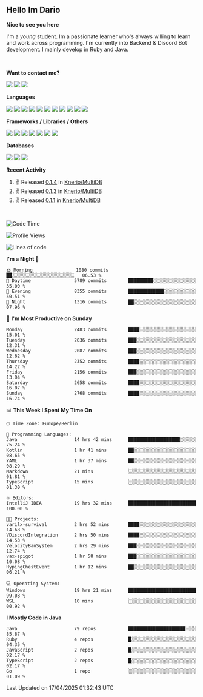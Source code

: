 <h2>Hello Im Dario</h2>

**Nice to see you here**

I'm a *young* student. Im a passionate learner who's always willing to learn and work across
programming. I'm currently into Backend & Discord Bot development. I mainly develop in Ruby and Java.

<br/>

**Want to contact me?**

<a href="https://github.com/knerio"><img src="https://img.shields.io/badge/-Github-blue?style=for-the-badge&logo=github&logoColor=white"/></a> <a href="https://discord.com/users/639416958923702292"><img src="https://img.shields.io/badge/-knerio-blue?style=for-the-badge&logo=discord&logoColor=white"/></a> <a href="https://twitch.tv/dopalos_"><img src="https://img.shields.io/badge/-twitch-blue?style=for-the-badge&logo=twitch&logoColor=white"/></a>

**Languages**

<img src="https://img.shields.io/badge/-Java-blue?style=for-the-badge&logo=java&logoColor=white"/> <img src="https://img.shields.io/badge/-Ruby-blue?style=for-the-badge&logo=Ruby&logoColor=white"/> <img src="https://img.shields.io/badge/-Git-blue?style=for-the-badge&logo=Git&logoColor=white"/> <img src="https://img.shields.io/badge/-HTML-blue?style=for-the-badge&logo=html5&logoColor=white"/> <img src="https://img.shields.io/badge/-CSS-blue?style=for-the-badge&logo=CSS3&logoColor=white"/> <img src="https://img.shields.io/badge/-Javascript-blue?style=for-the-badge&logo=javascript&logoColor=white"/> <img src="https://img.shields.io/badge/-Typescript-blue?style=for-the-badge&logo=TypeScript&logoColor=white"/> <img src="https://img.shields.io/badge/-Kotlin-blue?style=for-the-badge&logo=kotlin&logoColor=white"/> <img src="https://img.shields.io/badge/-SQL-blue?style=for-the-badge&logo=MYSQL&logoColor=white"/> <img src="https://img.shields.io/badge/-Markdown-blue?style=for-the-badge&logo=Markdown&logoColor=white"/> <img src="https://img.shields.io/badge/-JSON-blue?style=for-the-badge&logo=JSON&logoColor=white"/>
<br/>

 **Frameworks / Libraries / Others**

<img src="https://img.shields.io/badge/-Ruby_On_Rails-blue?style=for-the-badge&logo=ruby-on-rails&logoColor=white"/> <img src="https://img.shields.io/badge/-JDA-blue?style=for-the-badge&logo=JDA&logoColor=white"/> <img src="https://img.shields.io/badge/-Bootstrap-blue?style=for-the-badge&logo=Bootstrap&logoColor=white"/> <img src="https://img.shields.io/badge/-Node.JS-blue?style=for-the-badge&logo=node.js&logoColor=white"/> <img src="https://img.shields.io/badge/-React-blue?style=for-the-badge&logo=React&logoColor=white"/> <img src="https://img.shields.io/badge/-Express-blue?style=for-the-badge&logo=Express&logoColor=white"/> <img src="https://img.shields.io/badge/-Next.Js-blue?style=for-the-badge&logo=Next.Js&logoColor=white"/>

**Databases**

<img src="https://img.shields.io/badge/-MongoDB-blue?style=for-the-badge&logo=mongodb&logoColor=white"/> <img src="https://img.shields.io/badge/-MariaDB-blue?style=for-the-badge&logo=MariaDB&logoColor=white"/>
<img src="https://img.shields.io/badge/-PostgreSQL-blue?style=for-the-badge&logo=PostgreSQl&logoColor=white"/>

**Recent Activity**

<!--RECENT_ACTIVITY:start-->
1. ✌️ Released [0.1.4](https://github.com/Knerio/MultiDB/releases/tag/0.1.4) in [Knerio/MultiDB](https://github.com/Knerio/MultiDB)<br>
2. ✌️ Released [0.1.3](https://github.com/Knerio/MultiDB/releases/tag/0.1.3) in [Knerio/MultiDB](https://github.com/Knerio/MultiDB)<br>
3. ✌️ Released [0.1.1](https://github.com/Knerio/MultiDB/releases/tag/0.1.1) in [Knerio/MultiDB](https://github.com/Knerio/MultiDB)<br>
<!--RECENT_ACTIVITY:end-->
 
#

<!--START_SECTION:waka-->
![Code Time](http://img.shields.io/badge/Code%20Time-1%2C057%20hrs%207%20mins-blue)

![Profile Views](http://img.shields.io/badge/Profile%20Views-13-blue)

![Lines of code](https://img.shields.io/badge/From%20Hello%20World%20I%27ve%20Written-1.2%20million%20lines%20of%20code-blue)

**I'm a Night 🦉** 

```text
🌞 Morning                1080 commits        ██░░░░░░░░░░░░░░░░░░░░░░░   06.53 % 
🌆 Daytime                5789 commits        █████████░░░░░░░░░░░░░░░░   35.00 % 
🌃 Evening                8355 commits        █████████████░░░░░░░░░░░░   50.51 % 
🌙 Night                  1316 commits        ██░░░░░░░░░░░░░░░░░░░░░░░   07.96 % 
```
📅 **I'm Most Productive on Sunday** 

```text
Monday                   2483 commits        ████░░░░░░░░░░░░░░░░░░░░░   15.01 % 
Tuesday                  2036 commits        ███░░░░░░░░░░░░░░░░░░░░░░   12.31 % 
Wednesday                2087 commits        ███░░░░░░░░░░░░░░░░░░░░░░   12.62 % 
Thursday                 2352 commits        ████░░░░░░░░░░░░░░░░░░░░░   14.22 % 
Friday                   2156 commits        ███░░░░░░░░░░░░░░░░░░░░░░   13.04 % 
Saturday                 2658 commits        ████░░░░░░░░░░░░░░░░░░░░░   16.07 % 
Sunday                   2768 commits        ████░░░░░░░░░░░░░░░░░░░░░   16.74 % 
```


📊 **This Week I Spent My Time On** 

```text
🕑︎ Time Zone: Europe/Berlin

💬 Programming Languages: 
Java                     14 hrs 42 mins      ███████████████████░░░░░░   75.24 % 
Kotlin                   1 hr 41 mins        ██░░░░░░░░░░░░░░░░░░░░░░░   08.65 % 
YAML                     1 hr 37 mins        ██░░░░░░░░░░░░░░░░░░░░░░░   08.29 % 
Markdown                 21 mins             ░░░░░░░░░░░░░░░░░░░░░░░░░   01.81 % 
TypeScript               15 mins             ░░░░░░░░░░░░░░░░░░░░░░░░░   01.30 % 

🔥 Editors: 
IntelliJ IDEA            19 hrs 32 mins      █████████████████████████   100.00 % 

🐱‍💻 Projects: 
varilx-survival          2 hrs 52 mins       ████░░░░░░░░░░░░░░░░░░░░░   14.68 % 
VDiscordIntegration      2 hrs 50 mins       ████░░░░░░░░░░░░░░░░░░░░░   14.53 % 
VelocityBanSystem        2 hrs 29 mins       ███░░░░░░░░░░░░░░░░░░░░░░   12.74 % 
vax-spigot               1 hr 58 mins        ███░░░░░░░░░░░░░░░░░░░░░░   10.08 % 
HypingChestEvent         1 hr 12 mins        ██░░░░░░░░░░░░░░░░░░░░░░░   06.21 % 

💻 Operating System: 
Windows                  19 hrs 21 mins      █████████████████████████   99.08 % 
WSL                      10 mins             ░░░░░░░░░░░░░░░░░░░░░░░░░   00.92 % 
```

**I Mostly Code in Java** 

```text
Java                     79 repos            █████████████████████░░░░   85.87 % 
Ruby                     4 repos             █░░░░░░░░░░░░░░░░░░░░░░░░   04.35 % 
JavaScript               2 repos             █░░░░░░░░░░░░░░░░░░░░░░░░   02.17 % 
TypeScript               2 repos             █░░░░░░░░░░░░░░░░░░░░░░░░   02.17 % 
Go                       1 repo              ░░░░░░░░░░░░░░░░░░░░░░░░░   01.09 % 
```




 Last Updated on 17/04/2025 01:32:43 UTC
<!--END_SECTION:waka-->

